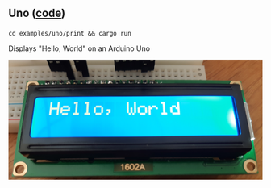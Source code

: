 ## Uno ([code](src/main.rs))

`cd examples/uno/print && cargo run`  

Displays "Hello, World" on an Arduino Uno

![Autoscroll Example Png](/media/uno/print_example.png)